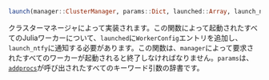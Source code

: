 ```julia
launch(manager::ClusterManager, params::Dict, launched::Array, launch_ntfy::Condition)
```

クラスターマネージャによって実装されます。この関数によって起動されたすべてのJuliaワーカーについて、`launched`に`WorkerConfig`エントリを追加し、`launch_ntfy`に通知する必要があります。この関数は、`manager`によって要求されたすべてのワーカーが起動されると終了しなければなりません。`params`は、[`addprocs`](@ref)が呼び出されたすべてのキーワード引数の辞書です。
